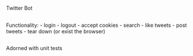 ##
Twitter Bot
##
Functionality:
    - login
    - logout
    - accept cookies
    - search
    - like tweets
    - post tweets
    - tear down (or exist the browser)
##
Adorned with unit tests
